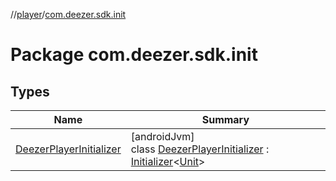 //[player](../../index.md)/[com.deezer.sdk.init](index.md)

# Package com.deezer.sdk.init

## Types

| Name                                                           | Summary                                                                                                                                                                                                                                                                     |
| -------------------------------------------------------------- | --------------------------------------------------------------------------------------------------------------------------------------------------------------------------------------------------------------------------------------------------------------------------- |
| [DeezerPlayerInitializer](-deezer-player-initializer/index.md) | [androidJvm]<br/>class [DeezerPlayerInitializer](-deezer-player-initializer/index.md) : [Initializer](https://developer.android.com/reference/kotlin/androidx/startup/Initializer.html)&lt;[Unit](https://kotlinlang.org/api/latest/jvm/stdlib/kotlin/-unit/index.html)&gt; |

